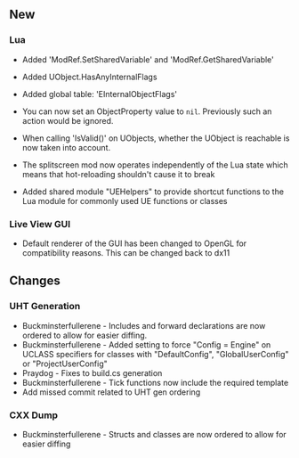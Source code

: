## New
### Lua 

* Added 'ModRef.SetSharedVariable' and 'ModRef.GetSharedVariable'
* Added UObject.HasAnyInternalFlags
* Added global table: 'EInternalObjectFlags'

* You can now set an ObjectProperty value to `nil`. Previously such an action would be ignored.

* When calling 'IsValid()' on UObjects, whether the UObject is reachable is now taken into account.

* The splitscreen mod now operates independently of the Lua state which means that hot-reloading shouldn't cause it to break

* Added shared module "UEHelpers" to provide shortcut functions to the Lua module for commonly used UE functions or classes

### Live View GUI

* Default renderer of the GUI has been changed to OpenGL for compatibility reasons.  This can be changed back to dx11

## Changes

### UHT Generation

* Buckminsterfullerene - Includes and forward declarations are now ordered to allow for easier diffing.
* Buckminsterfullerene - Added setting to force "Config = Engine" on UCLASS specifiers for classes with "DefaultConfig", "GlobalUserConfig" or "ProjectUserConfig"
* Praydog - Fixes to build.cs generation
* Buckminsterfullerene - Tick functions now include the required template
* Add missed commit related to UHT gen ordering  
  
### CXX Dump

* Buckminsterfullerene - Structs and classes are now ordered to allow for easier diffing




